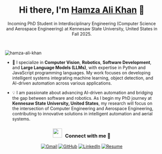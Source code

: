 <h1 align="center"> Hi there, I'm <a href="https://www.linkedin.com/in/hamza-ali-khan-5781b0200/" target="blank">Hamza Ali Khan</a> 👋</h1> 
<p align="center"> Incoming PhD Student in Interdisciplinary Engineering (Computer Science and Aerospace Engineering) at Kennesaw State University, United States in Fall 2025.</p>
<br>

<p align="left"> <img src="https://komarev.com/ghpvc/?username=ErenYea" alt="hamza-ali-khan" /> </p>

- 🔭 I specialize in **Computer Vision**, **Robotics**, **Software Development**, and **Large Language Models (LLMs)**, with expertise in Python and JavaScript programming languages. My work focuses on developing intelligent systems integrating machine learning, object detection, and AI-driven automation across various applications.

- 💡 I am passionate about advancing AI-driven automation and bridging the gap between software and robotics. As I begin my PhD journey at **Kennesaw State University, United States**, my research will focus on the intersection of Computer Engineering and Aerospace Engineering, contributing to innovative solutions in intelligent automation and aerial systems.

<h3 align="center" > <img src="https://media.giphy.com/media/iY8CRBdQXODJSCERIr/giphy.gif" width="30" height="30" style="margin-right: 10px;">Connect with me 🤝 </h3>

<p align="center">
  <a href="mailto:alikhanhamza434@gmail.com"><img src="https://img.icons8.com/bubbles/50/000000/gmail.png" alt="Gmail"/></a>
  <a href="https://github.com/ErenYea"><img src="https://img.icons8.com/bubbles/50/000000/github.png" alt="GitHub"/></a>
  <a href="https://www.linkedin.com/in/hamza-ali-khan-5781b0200/"><img src="https://img.icons8.com/bubbles/50/000000/linkedin.png" alt="LinkedIn"/></a>
  <a href="https://flowcv.com/resume/6v7ig8lbh9e8"><img src="https://img.icons8.com/?size=50&id=115635&format=png" alt="Resume"/></a>
</p>
